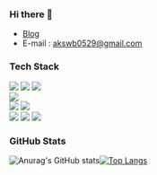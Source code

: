 ### Hi there 👋

<!--
**ekdud0529/ekdud0529** is a ✨ _special_ ✨ repository because its `README.md` (this file) appears on your GitHub profile.

Here are some ideas to get you started:

- 🔭 I’m currently working on ...
- 🌱 I’m currently learning ...
- 👯 I’m looking to collaborate on ...
- 🤔 I’m looking for help with ...
- 💬 Ask me about ...
- 📫 How to reach me: ...
- 😄 Pronouns: ...
- ⚡ Fun fact: ...
-->


- [Blog](https://wldwlddl59.tistory.com/)
- E-mail : akswb0529@gmail.com

### Tech Stack
<img src="https://img.shields.io/badge/Spring Boot-6DB33F?style=flat-square&logo=Spring Boot&logoColor=white"/> <img src="https://img.shields.io/badge/Android-3DDC84?style=flat-square&logo=Android&logoColor=white"/> <img src="https://img.shields.io/badge/Flutter-02569B?style=flat-square&logo=Flutter&logoColor=white"/>  
<img src="https://img.shields.io/badge/Oracle-F80000?style=flat-square&logo=Oracle&logoColor=white"/>  
<img src="https://img.shields.io/badge/Java-007396?style=flat-square&logo=Java&logoColor=white"/> <img src="https://img.shields.io/badge/C++-00599C?style=flat-square&logo=KC++&logoColor=white"/>  
<img src="https://img.shields.io/badge/Git-F05032?style=flat-square&logo=Git&logoColor=white"/> <img src="https://img.shields.io/badge/Linux-FCC624?style=flat-square&logo=Linux&logoColor=white"/> <img src="https://img.shields.io/badge/Kotlin-7F52FF?style=flat-square&logo=Kotlin&logoColor=white"/>

### GitHub Stats
![Anurag's GitHub stats](https://github-readme-stats.vercel.app/api?username=ekdud0529&show_icons=true&theme=flag-india)[![Top Langs](https://github-readme-stats.vercel.app/api/top-langs/?username=ekdud0529&langs_count=10&layout=compact&theme=flag-india)](https://github.com/jogilsang/ekdud0529)
